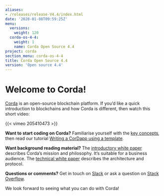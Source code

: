 ```yaml
---
aliases:
- /releases/release-V4.4/index.html
date: '2020-01-08T09:59:25Z'
menu:
  versions:
    weight: 120
  corda-os-4-4:
    weight: 1
    name: Corda Open Source 4.4
project: corda
section_menu: corda-os-4-4
title: Corda Open Source 4.4
version: 'Open source 4.4'
---
```



# Welcome to Corda!

[Corda](https://www.corda.net/) is an open-source blockchain platform. If you’d like a quick introduction to blockchains and how Corda is different, then watch this short video:

{{< vimeo 205410473 >}}


**Want to start coding on Corda?** Familiarise yourself with the [key concepts](../../../../../en/platform/corda/4.4/open-source/key-concepts.md), then read
our tutorial [Writing a CorDapp using a template](../../../../../en/tutorials/corda/4.8/os/build-basic-cordapp/basic-cordapp-intro.md).

**Want background reading material?** The [introductory white paper](https://www.r3.com/white-papers/the-corda-platform-an-introduction-whitepaper/) describes Corda’s mission and philosophy. It’s suitable for a business
audience. The [technical white paper](https://www.r3.com/white-papers/corda-technical-whitepaper/) describes the architecture and protocol.

**Questions or comments?** Get in touch on [Slack](http://cordaledger.slack.com/) or ask a question on
[Stack Overflow](https://stackoverflow.com/questions/tagged/corda).

We look forward to seeing what you can do with Corda!
